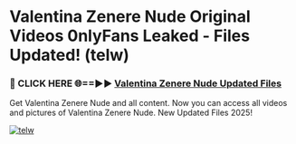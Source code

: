 # Valentina Zenere Nude Original Videos 0nlyFans Leaked - Files Updated! (telw)

<h3>🔴 CLICK HERE 🌐==►► <a href="https://tinyurl.com/52m3yx9h" rel="nofollow">Valentina Zenere Nude Updated Files</a></h3>

Get Valentina Zenere Nude and all content. Now you can access all videos and pictures of Valentina Zenere Nude. New Updated Files 2025!

[![telw](https://i.imgur.com/TnHtlc8.gif)](https://tinyurl.com/52m3yx9h)
